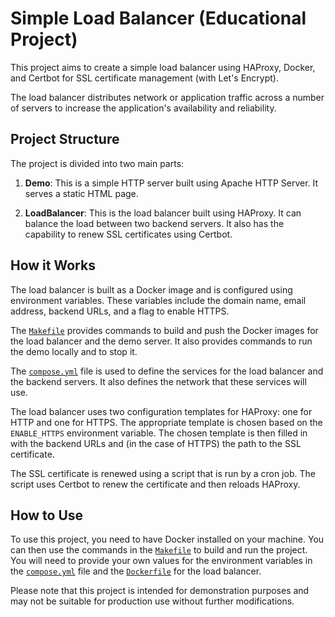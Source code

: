 # Simple Load Balancer (Educational Project)

This project aims to create a simple load balancer using HAProxy, Docker, and Certbot for SSL certificate management (with Let's Encrypt).

The load balancer distributes network or application traffic across a number of servers to increase the application's availability and reliability.

## Project Structure

The project is divided into two main parts:

1. **Demo**: This is a simple HTTP server built using Apache HTTP Server. It serves a static HTML page.

2. **LoadBalancer**: This is the load balancer built using HAProxy. It can balance the load between two backend servers. It also has the capability to renew SSL certificates using Certbot.

## How it Works

The load balancer is built as a Docker image and is configured using environment variables. These variables include the domain name, email address, backend URLs, and a flag to enable HTTPS.

The [`Makefile`](command:_github.copilot.openRelativePath?%5B%22Makefile%22%5D "Makefile") provides commands to build and push the Docker images for the load balancer and the demo server. It also provides commands to run the demo locally and to stop it.

The [`compose.yml`](command:_github.copilot.openRelativePath?%5B%22compose.yml%22%5D "compose.yml") file is used to define the services for the load balancer and the backend servers. It also defines the network that these services will use.

The load balancer uses two configuration templates for HAProxy: one for HTTP and one for HTTPS. The appropriate template is chosen based on the `ENABLE_HTTPS` environment variable. The chosen template is then filled in with the backend URLs and (in the case of HTTPS) the path to the SSL certificate.

The SSL certificate is renewed using a script that is run by a cron job. The script uses Certbot to renew the certificate and then reloads HAProxy.

## How to Use

To use this project, you need to have Docker installed on your machine. You can then use the commands in the [`Makefile`](Makefile) to build and run the project. You will need to provide your own values for the environment variables in the [`compose.yml`](command:_github.copilot.openRelativePath?%5B%22compose.yml%22%5D "compose.yml") file and the [`Dockerfile`](Demo/Dockerfile) for the load balancer.

Please note that this project is intended for demonstration purposes and may not be suitable for production use without further modifications.